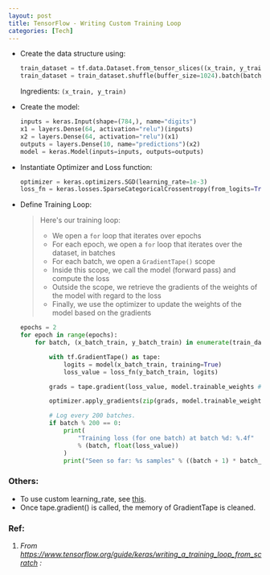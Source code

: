 ```yaml
---
layout: post
title: TensorFlow - Writing Custom Training Loop
categories: [Tech]
---
```



- Create the data structure using:

  ```python
  train_dataset = tf.data.Dataset.from_tensor_slices((x_train, y_train))
  train_dataset = train_dataset.shuffle(buffer_size=1024).batch(batch_size)
  ```

  Ingredients: `(x_train, y_train)` 

- Create the model:

  ```python
  inputs = keras.Input(shape=(784,), name="digits")
  x1 = layers.Dense(64, activation="relu")(inputs)
  x2 = layers.Dense(64, activation="relu")(x1)
  outputs = layers.Dense(10, name="predictions")(x2)
  model = keras.Model(inputs=inputs, outputs=outputs)
  ```

- Instantiate Optimizer and Loss function:

  ```python
  optimizer = keras.optimizers.SGD(learning_rate=1e-3) 
  loss_fn = keras.losses.SparseCategoricalCrossentropy(from_logits=True)
  ```

- Define Training Loop:

  > Here's our training loop:
  >
  > - We open a `for` loop that iterates over epochs
  > - For each epoch, we open a `for` loop that iterates over the dataset, in batches
  > - For each batch, we open a `GradientTape()` scope
  > - Inside this scope, we call the model (forward pass) and compute the loss
  > - Outside the scope, we retrieve the gradients of the weights of the model with regard to the loss
  > - Finally, we use the optimizer to update the weights of the model based on the gradients

  ```python
  epochs = 2
  for epoch in range(epochs):
      for batch, (x_batch_train, y_batch_train) in enumerate(train_dataset):
  
          with tf.GradientTape() as tape:
              logits = model(x_batch_train, training=True)
              loss_value = loss_fn(y_batch_train, logits)
  
          grads = tape.gradient(loss_value, model.trainable_weights # NEW
  
          optimizer.apply_gradients(zip(grads, model.trainable_weights)) # NEW
  
          # Log every 200 batches.
          if batch % 200 == 0:
              print(
                  "Training loss (for one batch) at batch %d: %.4f"
                  % (batch, float(loss_value))
              )
              print("Seen so far: %s samples" % ((batch + 1) * batch_size))
  ```
  
  

### Others:

- To use custom learning_rate, see [this](https://www.tensorflow.org/api_docs/python/tf/keras/optimizers/schedules/LearningRateSchedule). 
- Once tape.gradient() is called, the memory of GradientTape is cleaned.

### Ref:

1. *From https://www.tensorflow.org/guide/keras/writing_a_training_loop_from_scratch :*
